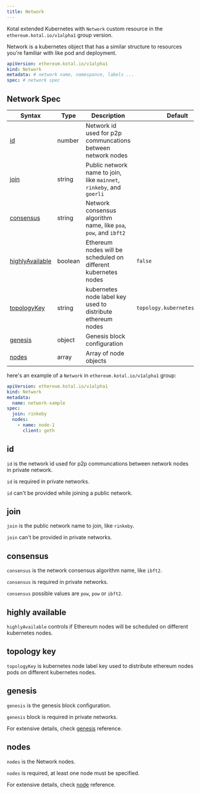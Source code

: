 ```yaml
---
title: Network
---
```


Kotal extended Kubernetes with `Network` custom resource in the `ethereum.kotal.io/v1alpha1` group version.

Network is a kubernetes object that has a similar structure to resources you're familiar with like pod and deployment.

```yaml
apiVersion: ethereum.kotal.io/v1alpha1
kind: Network
metadata: # network name, namespance, labels ...
spec: # network spec
```

## Network Spec

| Syntax      | Type |  Description | Default |
| ----------- |------| ----------- | ----- |
| [id](#id)      | number | Network id used for p2p communcations between network nodes| |
| [join](#join)   | string | Public network name to join, like `mainnet`, `rinkeby`, and `goerli` | |
| [consensus](#consensus) | string | Network consensus algorithm name, like `poa`, `pow`, and `ibft2`| |
| [highlyAvailable](#highly-available) | boolean | Ethereum nodes will be scheduled on different kubernetes nodes | `false` |
| [topologyKey](#topology-key) | string | kubernetes node label key used to distribute ethereum nodes | `topology.kubernetes.io/zone` |
| [genesis](#genesis)   | object | Genesis block configuration | |
| [nodes](#nodes) | array | Array of node objects | |

here's an example of a `Network` in `ethereum.kotal.io/v1alpha1` group:

```yaml
apiVersion: ethereum.kotal.io/v1alpha1
kind: Network
metadata:
  name: network-sample
spec:
  join: rinkeby
  nodes:
    - name: node-1
      client: geth
```

## id

`id` is the network id used for p2p communcations between network nodes in private network.

`id` is required in private networks.

`id` can't be provided while joining a public network.


## join

`join` is the public network name to join, like `rinkeby`.

`join` can't be provided in private networks.

## consensus

`consensus` is the network consensus algorithm name, like `ibft2`.

`consensus` is required in private networks.

`consensus` possible values are `pow`, `pow` or `ibft2`.

## highly available

`highlyAvailable` controls if Ethereum nodes will be scheduled on different kubernetes nodes.

## topology key

`topologyKey` is kubernetes node label key used to distribute ethereum nodes pods on different kubernetes nodes.

## genesis

`genesis` is the genesis block configuration.

`genesis` block is required in private networks.

For extensive details, check [genesis](genesis) reference.

## nodes

`nodes` is the Network nodes.

`nodes` is required, at least one node must be specified.

For extensive details, check [node](node) reference.